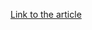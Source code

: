 [Link to the article](https://any.run/cybersecurity-blog/xworm-technical-analysis-of-a-new-malware-version/?utm_source=hacker_news&utm_medium=article&utm_campaign=xworm0923&utm_content=linktoblog)
